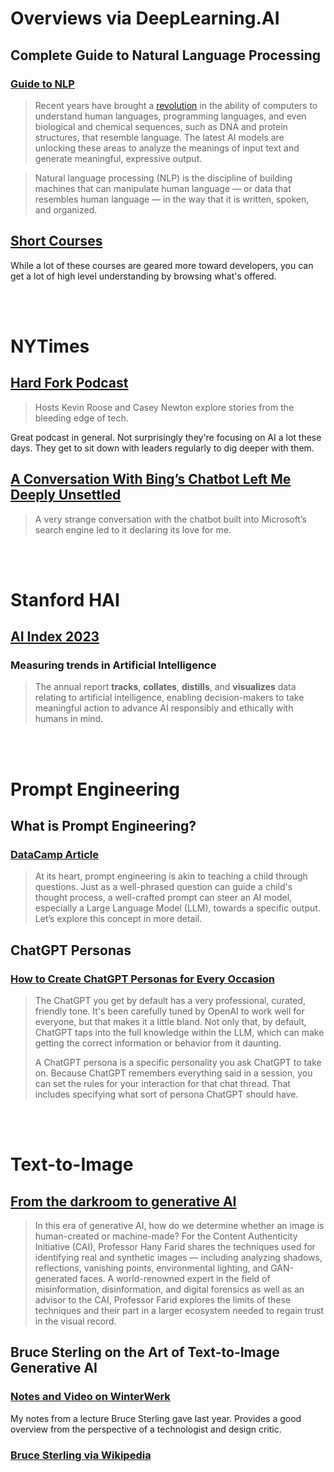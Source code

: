 # Overviews via DeepLearning.AI

## Complete Guide to Natural Language Processing

### [Guide to NLP](https://www.deeplearning.ai/resources/natural-language-processing/)

>Recent years have brought a [revolution](https://www.deeplearning.ai/the-batch/nlp-models-get-literate/) in the ability of computers to understand human languages, programming languages, and even biological and chemical sequences, such as DNA and protein structures, that resemble language. The latest AI models are unlocking these areas to analyze the meanings of input text and generate meaningful, expressive output.

>Natural language processing (NLP) is the discipline of building machines that can manipulate human language — or data that resembles human language — in the way that it is written, spoken, and organized.


## [Short Courses](https://www.deeplearning.ai/short-courses/)

While a lot of these courses are geared more toward developers, you can get a lot of high level understanding by browsing what's offered.

<br><br>

# NYTimes

## [Hard Fork Podcast](https://www.nytimes.com/column/hard-fork)

>Hosts Kevin Roose and Casey Newton explore stories from the bleeding edge of tech.

Great podcast in general. Not surprisingly they're focusing on AI a lot these days. They get to sit down with leaders regularly to dig deeper with them.

## [A Conversation With Bing’s Chatbot Left Me Deeply Unsettled](https://www.nytimes.com/2023/02/16/technology/bing-chatbot-microsoft-chatgpt.html)

>A very strange conversation with the chatbot built into Microsoft’s search engine led to it declaring its love for me.

<br><br>

# Stanford HAI

## [AI Index 2023](https://hai.stanford.edu/research/ai-index-2023)

### Measuring trends in Artificial Intelligence

>The annual report **tracks**, **collates**, **distills**, and **visualizes** data relating to artificial intelligence, enabling decision-makers to take meaningful action to advance AI responsibly and ethically with humans in mind.

<br><br>

# Prompt Engineering

## What is Prompt Engineering?

### [DataCamp Article](https://www.datacamp.com/blog/what-is-prompt-engineering-the-future-of-ai-communication)

>At its heart, prompt engineering is akin to teaching a child through questions. Just as a well-phrased question can guide a child's thought process, a well-crafted prompt can steer an AI model, especially a Large Language Model (LLM), towards a specific output. Let’s explore this concept in more detail.


## ChatGPT Personas

### [How to Create ChatGPT Personas for Every Occasion](https://www.howtogeek.com/881659/how-to-create-chatgpt-personas-for-every-occasion/)

>The ChatGPT you get by default has a very professional, curated, friendly tone. It's been carefully tuned by OpenAI to work well for everyone, but that makes it a little bland. Not only that, by default, ChatGPT taps into the full knowledge within the LLM, which can make getting the correct information or behavior from it daunting.
>
>A ChatGPT persona is a specific personality you ask ChatGPT to take on. Because ChatGPT remembers everything said in a session, you can set the rules for your interaction for that chat thread. That includes specifying what sort of persona ChatGPT should have.

<br><br>

# Text-to-Image

## [From the darkroom to generative AI](https://contentauthenticity.org/blog/from-the-darkroom-to-generative-ai)

>In this era of generative AI, how do we determine whether an image is human-created or machine-made? For the Content Authenticity Initiative (CAI), Professor Hany Farid shares the techniques used for identifying real and synthetic images — including analyzing shadows, reflections, vanishing points, environmental lighting, and GAN-generated faces. A world-renowned expert in the field of misinformation, disinformation, and digital forensics as well as an advisor to the CAI, Professor Farid explores the limits of these techniques and their part in a larger ecosystem needed to regain trust in the visual record.



## Bruce Sterling on the Art of Text-to-Image Generative AI

### [Notes and Video on WinterWerk](https://winterwerk.one/posts/bruce-sterling-on-the-art-of-text-to-image-generative-ai)

My notes from a lecture Bruce Sterling gave last year. Provides a good overview from the perspective of a technologist and design critic.

### [Bruce Sterling via Wikipedia](https://en.wikipedia.org/wiki/Bruce_Sterling)


